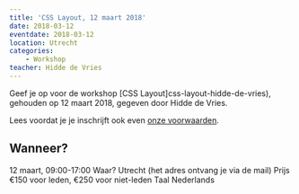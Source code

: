 ```yaml
---
title: 'CSS Layout, 12 maart 2018'
date: 2018-03-12
eventdate: 2018-03-12
location: Utrecht
categories:
    - Workshop
teacher: Hidde de Vries
---
```


Geef je op voor de workshop [CSS Layout]css-layout-hidde-de-vries), gehouden op 12 maart 2018, gegeven door Hidde de Vries.

Lees voordat je je inschrijft ook even [onze voorwaarden](/nl/activiteiten/workshops/#meer-informatie-voor-deelnemers).

## Wanneer?
12 maart, 09:00-17:00
Waar?
Utrecht (het adres ontvang je via de mail)
Prijs
€150 voor leden, €250 voor niet-leden
Taal
Nederlands

